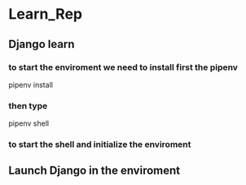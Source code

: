 # Learn_Rep
## Django learn
### to start the enviroment we need to install first the pipenv

pipenv install

### then type

pipenv shell

### to start the shell and initialize the enviroment

## Launch Django in the enviroment

